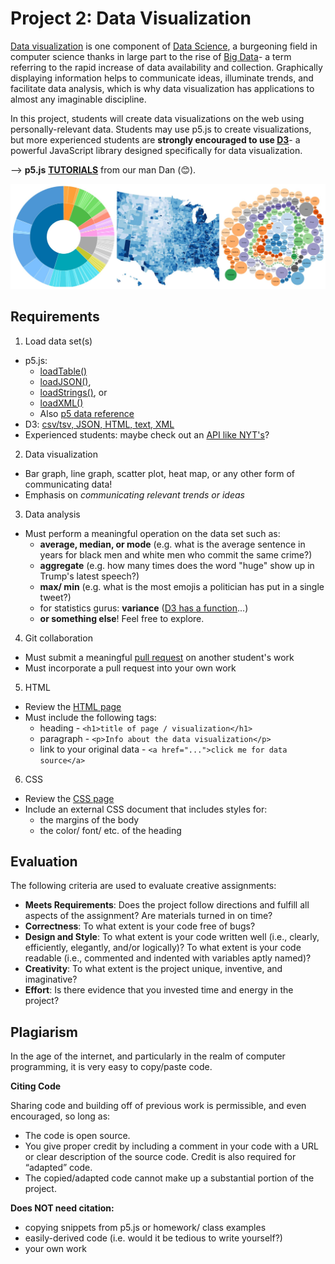 # Project 2: Data Visualization

[Data visualization](https://docs.google.com/presentation/d/1H66LBXGPAt5Xk4jbGseGBHVbbbaJx7Y0apG3ZfqO3dA/edit?usp=sharing) is one component of [Data Science](https://en.wikipedia.org/wiki/Data_science), a burgeoning field in computer science thanks in large part to the rise of [Big Data](https://en.wikipedia.org/wiki/Big_data)- a term referring to the rapid increase of data availability and collection. Graphically displaying information helps to communicate ideas, illuminate trends, and facilitate data analysis, which is why data visualization has applications to almost any imaginable discipline.

In this project, students will create data visualizations on the web using personally-relevant data. Students may use p5.js to create visualizations, but more experienced students are **strongly encouraged to use [D3](https://d3js.org/)**- a powerful JavaScript library designed specifically for data visualization.

--> **p5.js** [**TUTORIALS**](https://www.youtube.com/playlist?list=PLRqwX-V7Uu6a-SQiI4RtIwuOrLJGnel0r) from our man Dan (:blush:).


[![D3 visualization](images/d3.jpg)](https://d3js.org/)

## Requirements

1. Load data set(s)
  * p5.js:
    * [loadTable()](https://p5js.org/reference/#/p5/loadTable)
    * [loadJSON()](https://p5js.org/reference/#/p5/loadJSON),
    * [loadStrings()](https://p5js.org/reference/#/p5/loadStrings), or
    * [loadXML()](https://p5js.org/reference/#/p5/loadXML)
    * Also [p5 data reference](https://github.com/processing/p5.js/wiki/Loading-external-files:-AJAX,-XML,-JSON)
  * D3: [csv/tsv, JSON, HTML, text, XML](https://github.com/d3/d3/blob/master/API.md#requests-d3-request)
  * Experienced students: maybe check out an [API like NYT's](http://developer.nytimes.com/)?
2. Data visualization
  * Bar graph, line graph, scatter plot, heat map, or any other form of communicating data!
  * Emphasis on *communicating relevant trends or ideas*
3. Data analysis
  * Must perform a meaningful operation on the data set such as:
    * **average, median, or mode** (e.g. what is the average sentence in years for black men and white men who commit the same crime?)
    * **aggregate** (e.g. how many times does the word "huge" show up in Trump's latest speech?)
    * **max/ min** (e.g. what is the most emojis a politician has put in a single tweet?)
    * for statistics gurus: **variance** ([D3 has a function](https://github.com/d3/d3-array/blob/master/README.md#variance)...)
    * **or something else**! Feel free to explore.
4. Git collaboration
  * Must submit a meaningful [pull request](https://www.youtube.com/watch?v=oFYyTZwMyAg) on another student's work
  * Must incorporate a pull request into your own work
5. HTML
  * Review the [HTML page](../Classwork/html.md)
  * Must include the following tags:
    * heading - ```<h1>title of page / visualization</h1>```
    * paragraph - ```<p>Info about the data visualization</p>```
    * link to your original data - ```<a href="...">click me for data source</a>```
6. CSS
  * Review the [CSS page](../Classwork/css.md)
  * Include an external CSS document that includes styles for:
    * the margins of the body
    * the color/ font/ etc. of the heading



## Evaluation
The following criteria are used to evaluate creative assignments:

* **Meets Requirements**: Does the project follow directions and fulfill all aspects of the assignment? Are materials turned in on time?
* **Correctness**: To what extent is your code free of bugs?
* **Design and Style**: To what extent is your code written well (i.e., clearly, efficiently, elegantly, and/or logically)? To what extent is your code readable (i.e., commented and indented with variables aptly named)?
* **Creativity**: To what extent is the project unique, inventive, and imaginative?
* **Effort**: Is there evidence that you invested time and energy in the project?

## Plagiarism
In the age of the internet, and particularly in the realm of computer programming, it is very easy to copy/paste code.

**Citing Code**  

Sharing code and building off of previous work is permissible, and even encouraged, so long as:
* The code is open source.
* You give proper credit by including a comment in your code with a URL or clear description of the source code. Credit is also required for “adapted” code.
* The copied/adapted code cannot make up a substantial portion of the project.

**Does NOT need citation:**
* copying snippets from p5.js or homework/ class examples
* easily-derived code (i.e. would it be tedious to write yourself?)
* your own work
